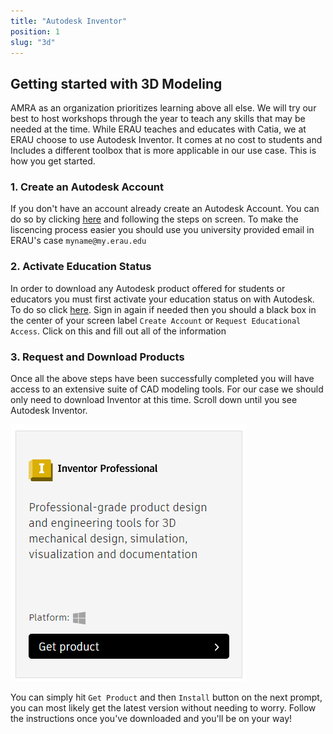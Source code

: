 ```yaml
---
title: "Autodesk Inventor"
position: 1
slug: "3d"
---
```

## Getting started with 3D Modeling
AMRA as an organization prioritizes learning above all else. We will try our best to host workshops through the year to teach any skills that may be needed at the time. While ERAU teaches and educates with Catia, we at ERAU choose to use Autodesk Inventor. It comes at no cost to students and Includes a different toolbox that is more applicable in our use case. This is how you get started.

### 1. Create an Autodesk Account
If you don't have an account already create an Autodesk Account. You can do so by clicking [here](https://accounts.autodesk.com/register) and following the steps on screen. To make the liscencing process easier you should use you university provided email in ERAU's case ```myname@my.erau.edu```

### 2. Activate Education Status
In order to download any Autodesk product offered for students or educators you must first activate your education status on with Autodesk. To do so click [here](https://www.autodesk.com/education/edu-software/overview?sorting=featured&filters=individual). Sign in again if needed then you should a black box in the center of your screen label ```Create Account``` or ```Request Educational Access```. Click on this and fill out all of the information

### 3. Request and Download Products
Once all the above steps have been successfully completed you will have access to an extensive suite of CAD modeling tools. For our case we should only need to download Inventor at this time. Scroll down until you see Autodesk Inventor. 

![Inventor Screen Shot](./img/inventor-screen-shot.png) 

You can simply hit ```Get Product``` and then ```Install``` button on the next prompt, you can most likely get the latest version without needing to worry. Follow the instructions once you've downloaded and you'll be on your way!